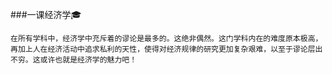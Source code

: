 ###一课经济学:mortar_board:

```
在所有学科中，经济学中充斥着的谬论是最多的。这绝非偶然。这门学科内在的难度原本极高，再加上人在经济活动中追求私利的天性，使得对经济规律的研究更加复杂艰难，以至于谬论层出不穷。这或许也就是经济学的魅力吧！
```